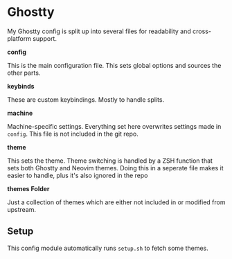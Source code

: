 # Ghostty

My Ghostty config is split up into several files for readability and cross-platform support.

**config**

This is the main configuration file. This sets global options and sources the other parts.

**keybinds**

These are custom keybindings. Mostly to handle splits.

**machine**

Machine-specific settings. Everything set here overwrites settings made in `config`. This file is not included in the git repo.

**theme**

This sets the theme. Theme switching is handled by a ZSH function that sets both Ghostty and Neovim themes. Doing this in a seperate file makes it easier to handle, plus it's also ignored in the repo

**themes Folder**

Just a collection of themes which are either not included in or modified from upstream.

## Setup

This config module automatically runs `setup.sh` to fetch some themes.
